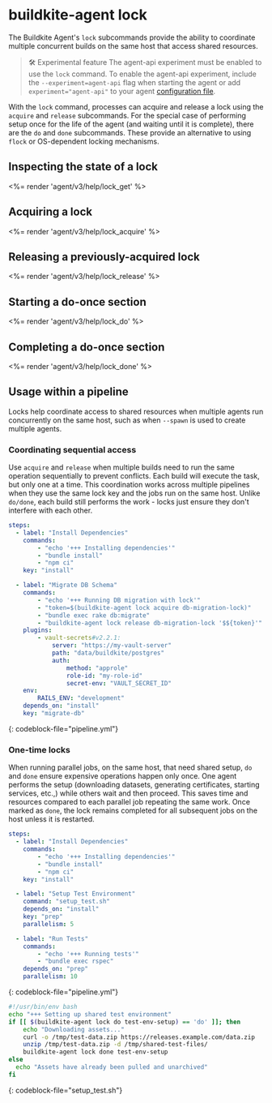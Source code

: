 # buildkite-agent lock

The Buildkite Agent's `lock` subcommands provide the ability to coordinate multiple concurrent builds on the same host that access shared resources.

> 🛠 Experimental feature
> The agent-api experiment must be enabled to use the `lock` command. To enable the agent-api experiment, include the `--experiment=agent-api` flag when starting the agent or add `experiment="agent-api"` to your agent [configuration file](/docs/agent/v3/configuration).

With the `lock` command, processes can acquire and release a lock using the `acquire` and `release` subcommands. For the special case of performing setup once for the life of the agent (and waiting until it is complete), there are the `do` and `done` subcommands. These provide an alternative to using `flock` or OS-dependent locking mechanisms.

## Inspecting the state of a lock

<%= render 'agent/v3/help/lock_get' %>

## Acquiring a lock

<%= render 'agent/v3/help/lock_acquire' %>

## Releasing a previously-acquired lock

<%= render 'agent/v3/help/lock_release' %>

## Starting a do-once section

<%= render 'agent/v3/help/lock_do' %>

## Completing a do-once section

<%= render 'agent/v3/help/lock_done' %>

## Usage within a pipeline

Locks help coordinate access to shared resources when multiple agents run concurrently on the same host, such as when `--spawn` is used to create multiple agents.

### Coordinating sequential access

Use `acquire` and `release` when multiple builds need to run the same operation sequentially to prevent conflicts. Each build will execute the task, but only one at a time. This coordination works across multiple pipelines when they use the same lock key and the jobs run on the same host. Unlike `do/done`, each build still performs the work - locks just ensure they don't interfere with each other.

```yml
steps:
  - label: "Install Dependencies"
    commands:
        - "echo '+++ Installing dependencies'"
        - "bundle install"
        - "npm ci"
    key: "install"

  - label: "Migrate DB Schema"
    commands:
        - "echo '+++ Running DB migration with lock'"
        - "token=$(buildkite-agent lock acquire db-migration-lock)"
        - "bundle exec rake db:migrate"
        - "buildkite-agent lock release db-migration-lock '$${token}'"
    plugins:
        - vault-secrets#v2.2.1:
            server: "https://my-vault-server"
            path: "data/buildkite/postgres"
            auth:
                method: "approle"
                role-id: "my-role-id"
                secret-env: "VAULT_SECRET_ID"
    env:
        RAILS_ENV: "development"
    depends_on: "install"
    key: "migrate-db"
```
{: codeblock-file="pipeline.yml"}

### One-time locks

When running parallel jobs, on the same host, that need shared setup, `do` and `done` ensure expensive operations happen only once. One agent performs the setup (downloading datasets, generating certificates, starting services, etc.,) while others wait and then proceed. This saves time and resources compared to each parallel job repeating the same work. Once marked as `done`, the lock remains completed for all subsequent jobs on the host unless it is restarted.

```yml
steps:
  - label: "Install Dependencies"
    commands:
        - "echo '+++ Installing dependencies'"
        - "bundle install"
        - "npm ci"
    key: "install"

  - label: "Setup Test Environment"
    command: "setup_test.sh"
    depends_on: "install"
    key: "prep"
    parallelism: 5

  - label: "Run Tests"
    commands:
        - "echo '+++ Running tests'"
        - "bundle exec rspec"
    depends_on: "prep"
    parallelism: 10
```
{: codeblock-file="pipeline.yml"}

```bash
#!/usr/bin/env bash
echo "+++ Setting up shared test environment"
if [[ $(buildkite-agent lock do test-env-setup) == 'do' ]]; then
    echo "Downloading assets..."
    curl -o /tmp/test-data.zip https://releases.example.com/data.zip
    unzip /tmp/test-data.zip -d /tmp/shared-test-files/
    buildkite-agent lock done test-env-setup
else
  echo "Assets have already been pulled and unarchived"
fi
```
{: codeblock-file="setup_test.sh"}

